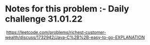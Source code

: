 # Notes for this problem :- Daily challenge 31.01.22
​
https://leetcode.com/problems/richest-customer-wealth/discuss/1732942/Java-C%2B%2B-easy-to-go-EXPLANATION